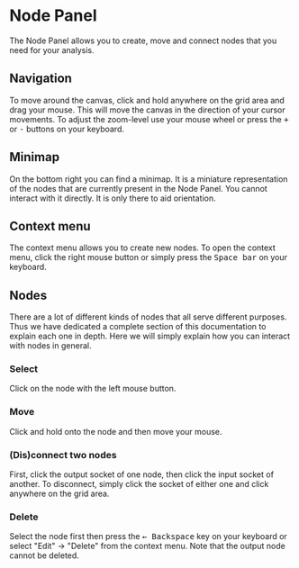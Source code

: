 # Node Panel

The Node Panel allows you to create, move and connect nodes that you need for your analysis. 

## Navigation

To move around the canvas, click and hold anywhere on the grid area and drag your mouse. This will move the canvas in the direction of your cursor movements. To adjust the zoom-level use your mouse wheel or press the <kbd class="keyboard-key nowrap">+</kbd> or <kbd class="keyboard-key nowrap">-</kbd> buttons on your keyboard.

## Minimap

On the bottom right you can find a minimap. It is a miniature representation of the nodes that are currently present in the Node Panel. You cannot interact with it directly. It is only there to aid orientation.

## Context menu

The context menu allows you to create new nodes. To open the context menu, click the right mouse button or simply press the <kbd class="keyboard-key nowrap">Space bar</kbd> on your keyboard.

## Nodes

There are a lot of different kinds of nodes that all serve different purposes. Thus we have dedicated a <nuxt-link to="/docs/nodes">complete section</nuxt-link> of this documentation to explain each one in depth. Here we will simply explain how you can interact with nodes in general.

### Select
Click on the node with the left mouse button. 

### Move
Click and hold onto the node and then move your mouse. 

### (Dis)connect two nodes
First, click the output socket of one node, then click the input socket of another. To disconnect, simply click the socket of either one and click anywhere on the grid area.

### Delete
Select the node first then press the <kbd class="keyboard-key nowrap">← Backspace</kbd> key on your keyboard or select "Edit" -> "Delete" from the <nuxt-link to="/docs/editor/menu#delete">context menu</nuxt-link>. Note that the output node cannot be deleted.